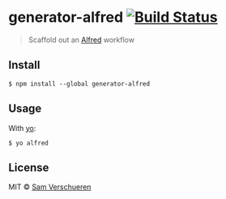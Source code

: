 # generator-alfred [![Build Status](https://travis-ci.org/SamVerschueren/generator-alfred.svg?branch=master)](https://travis-ci.org/SamVerschueren/generator-alfred)

> Scaffold out an [Alfred](https://www.alfredapp.com/) workflow


## Install

```
$ npm install --global generator-alfred
```


## Usage

With [yo](https://github.com/yeoman/yo):

```
$ yo alfred
```


## License

MIT © [Sam Verschueren](https://github.com/SamVerschueren)
